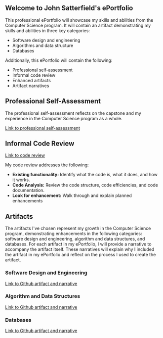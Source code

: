 ## Welcome to John Satterfield's ePortfolio

This professional ePortfolio will showcase my skills and abilities from the Computer Science program.  It will contain an artifact demonstrating my skills and abilities in three key categories:
* Software design and engineering
* Algorithms and data structure
* Databases

Additionally, this ePortfolio will contain the following:
* Professional self-assessment
* Informal code review
* Enhanced artifacts
* Artifact narratives

## Professional Self-Assessment

The professional self-assessment reflects on the capstone and my experience in the Computer Science program as a whole.

[Link to professional self-assessment](#)

## Informal Code Review

[Link to code review](https://youtu.be/eeJp53gdm24)

My code review addresses the following:
* **Existing functionality:** Identify what the code is, what it does, and how it works.
* **Code Analysis:** Review the code structure, code efficiencies, and code documentation.
* **Look for enhancement:** Walk through and explain planned enhancements

## Artifacts

The artifacts I've chosen represent my growth in the Computer Science program, demonstrating enhancements in the following categories: software design and engineering, algorithm and data structures, and databases. For each artifact in my ePortfolio, I will provide a narrative to accompany the artifact itself. These narratives will explain why I included the artifact in my ePortfolio and reflect on the process I used to create the artifact.

### Software Design and Engineering

[Link to Github artifact and narrative](https://github.com/johnsatterfield/johnsatterfield.github.io/tree/master/Artifacts/Software%20Design%20And%20Engineering)

### Algorithm and Data Structures

[Link to Github artifact and narrative](https://github.com/johnsatterfield/johnsatterfield.github.io/tree/master/Artifacts/Data%20Structures%20And%20Algorithms)

### Databases

[Link to Github artifact and narrative](https://github.com/johnsatterfield/johnsatterfield.github.io/tree/master/Artifacts/Databases)
